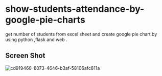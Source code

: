 # show-students-attendance-by-google-pie-charts

get number of students from excel sheet and create google pie chart by using python ,flask and web .

## Screen Shot
![cd919460-8073-4646-b3af-58106afc811a](https://github.com/Ahmed-kotb621/show-students-attendance-by-google-pie-charts/assets/75045581/20416f22-7815-4fcd-9a87-73cb67d2f99b)
 
